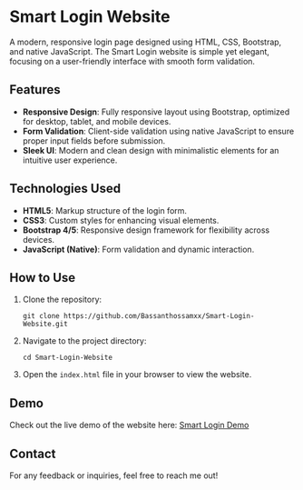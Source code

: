 

# Smart Login Website

A modern, responsive login page designed using HTML, CSS, Bootstrap, and native JavaScript. The Smart Login website is simple yet elegant, focusing on a user-friendly interface with smooth form validation.

## Features

- **Responsive Design**: Fully responsive layout using Bootstrap, optimized for desktop, tablet, and mobile devices.
- **Form Validation**: Client-side validation using native JavaScript to ensure proper input fields before submission.
- **Sleek UI**: Modern and clean design with minimalistic elements for an intuitive user experience.

## Technologies Used

- **HTML5**: Markup structure of the login form.
- **CSS3**: Custom styles for enhancing visual elements.
- **Bootstrap 4/5**: Responsive design framework for flexibility across devices.
- **JavaScript (Native)**: Form validation and dynamic interaction.

## How to Use

1. Clone the repository:
   ```
   git clone https://github.com/Bassanthossamxx/Smart-Login-Website.git
   ```
2. Navigate to the project directory:
   ```
   cd Smart-Login-Website
   ```
3. Open the `index.html` file in your browser to view the website.

## Demo

Check out the live demo of the website here: [Smart Login Demo](https://smart-loginsite.netlify.app/)

## Contact

For any feedback or inquiries, feel free to reach me out!
